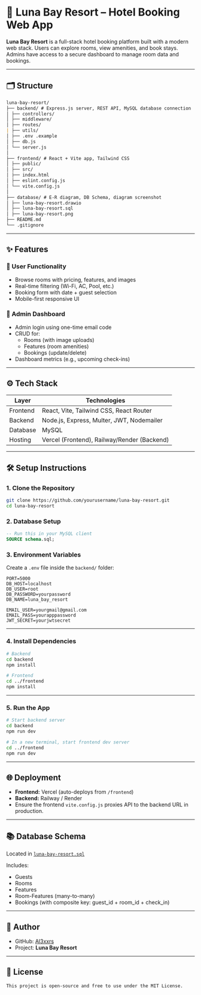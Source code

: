 # 🌙 Luna Bay Resort – Hotel Booking Web App

**Luna Bay Resort** is a full-stack hotel booking platform built with a modern web stack. Users can explore rooms, view amenities, and book stays. Admins have access to a secure dashboard to manage room data and bookings.

---

## 🗂️ Structure

```markdown
luna-bay-resort/
├── backend/ # Express.js server, REST API, MySQL database connection
│ ├── controllers/
│ ├── middleware/
│ ├── routes/
| ├── utils/
│ ├── .env .example
│ ├── db.js
│ └── server.js
│
├── frontend/ # React + Vite app, Tailwind CSS
│ ├── public/
│ ├── src/
│ ├── index.html
│ ├── eslint.config.js
│ └── vite.config.js
│
├── database/ # E-R diagram, DB Schema, diagram screenshot
│ ├── luna-bay-resort.drawio
│ ├── luna-bay-resort.sql
│ ├── luna-bay-resort.png
├── README.md
└── .gitignore
```

---

## ✨ Features

### 👥 User Functionality

-   Browse rooms with pricing, features, and images
-   Real-time filtering (Wi-Fi, AC, Pool, etc.)
-   Booking form with date + guest selection
-   Mobile-first responsive UI

### 🔐 Admin Dashboard

-   Admin login using one-time email code
-   CRUD for:
    -   Rooms (with image uploads)
    -   Features (room amenities)
    -   Bookings (update/delete)
-   Dashboard metrics (e.g., upcoming check-ins)

---

## ⚙️ Tech Stack

| Layer    | Technologies                                |
| -------- | ------------------------------------------- |
| Frontend | React, Vite, Tailwind CSS, React Router     |
| Backend  | Node.js, Express, Multer, JWT, Nodemailer   |
| Database | MySQL                                       |
| Hosting  | Vercel (Frontend), Railway/Render (Backend) |

---

## 🛠️ Setup Instructions

### 1. Clone the Repository

```bash
git clone https://github.com/yourusername/luna-bay-resort.git
cd luna-bay-resort
```

### 2. Database Setup

```sql
-- Run this in your MySQL client
SOURCE schema.sql;
```

### 3. Environment Variables

Create a `.env` file inside the `backend/` folder:

```env
PORT=5000
DB_HOST=localhost
DB_USER=root
DB_PASSWORD=yourpassword
DB_NAME=luna_bay_resort

EMAIL_USER=yourgmail@gmail.com
EMAIL_PASS=yourapppassword
JWT_SECRET=yourjwtsecret
```

---

### 4. Install Dependencies

```bash
# Backend
cd backend
npm install

# Frontend
cd ../frontend
npm install
```

---

### 5. Run the App

```bash
# Start backend server
cd backend
npm run dev

# In a new terminal, start frontend dev server
cd ../frontend
npm run dev
```

---

## 🌐 Deployment

-   **Frontend:** Vercel (auto-deploys from `/frontend`)
-   **Backend:** Railway / Render
-   Ensure the frontend `vite.config.js` proxies API to the backend URL in production.

---

## 📚 Database Schema

Located in [`luna-bay-resort.sql`](database/luna-bay-resort.sql)

Includes:

-   Guests
-   Rooms
-   Features
-   Room-Features (many-to-many)
-   Bookings (with composite key: guest_id + room_id + check_in)

---

## 🙋 Author

-   GitHub: [Al3xxrs](https://github.com/Al3xxrs)
-   Project: **Luna Bay Resort**

---

## 📄 License

```
This project is open-source and free to use under the MIT License.
```
